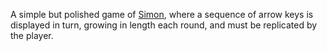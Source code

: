 A simple but polished game of [Simon](https://en.wikipedia.org/wiki/Simon_(game)), where a sequence of arrow keys is displayed in turn, growing in length each round, and must be replicated by the player.

